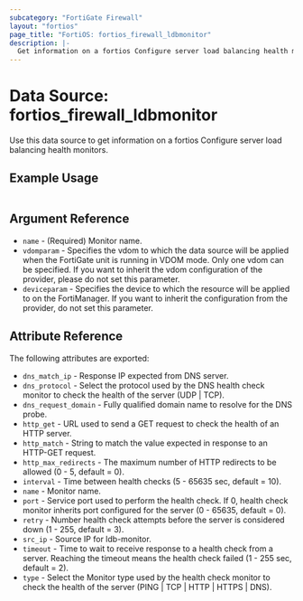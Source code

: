 ```yaml
---
subcategory: "FortiGate Firewall"
layout: "fortios"
page_title: "FortiOS: fortios_firewall_ldbmonitor"
description: |-
  Get information on a fortios Configure server load balancing health monitors.
---
```


# Data Source: fortios_firewall_ldbmonitor
Use this data source to get information on a fortios Configure server load balancing health monitors.


## Example Usage

```hcl

```

## Argument Reference

* `name` - (Required) Monitor name.
* `vdomparam` - Specifies the vdom to which the data source will be applied when the FortiGate unit is running in VDOM mode. Only one vdom can be specified. If you want to inherit the vdom configuration of the provider, please do not set this parameter.
* `deviceparam` - Specifies the device to which the resource will be applied to on the FortiManager. If you want to inherit the configuration from the provider, do not set this parameter.

## Attribute Reference

The following attributes are exported:

* `dns_match_ip` - Response IP expected from DNS server.
* `dns_protocol` - Select the protocol used by the DNS health check monitor to check the health of the server (UDP | TCP).
* `dns_request_domain` - Fully qualified domain name to resolve for the DNS probe.
* `http_get` - URL used to send a GET request to check the health of an HTTP server.
* `http_match` - String to match the value expected in response to an HTTP-GET request.
* `http_max_redirects` - The maximum number of HTTP redirects to be allowed (0 - 5, default = 0).
* `interval` - Time between health checks (5 - 65635 sec, default = 10).
* `name` - Monitor name.
* `port` - Service port used to perform the health check. If 0, health check monitor inherits port configured for the server (0 - 65635, default = 0).
* `retry` - Number health check attempts before the server is considered down (1 - 255, default = 3).
* `src_ip` - Source IP for ldb-monitor.
* `timeout` - Time to wait to receive response to a health check from a server. Reaching the timeout means the health check failed (1 - 255 sec, default = 2).
* `type` - Select the Monitor type used by the health check monitor to check the health of the server (PING | TCP | HTTP | HTTPS | DNS).
